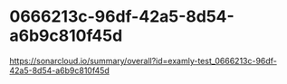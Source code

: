 # 0666213c-96df-42a5-8d54-a6b9c810f45d
https://sonarcloud.io/summary/overall?id=examly-test_0666213c-96df-42a5-8d54-a6b9c810f45d

